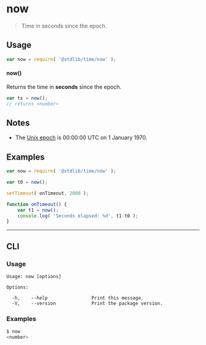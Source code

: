 # now

> Time in seconds since the epoch.


<section class="usage">

## Usage

``` javascript
var now = require( '@stdlib/time/now' );
```

#### now()

Returns the time in __seconds__ since the epoch.

``` javascript
var ts = now();
// returns <number>
```

</section>

<!-- /.usage -->


<section class="notes">

## Notes

* The [Unix epoch][unix-epoch] is 00:00:00 UTC on 1 January 1970.

</section>

<!-- /.notes -->


<section class="examples">

## Examples

``` javascript
var now = require( '@stdlib/time/now' );

var t0 = now();

setTimeout( onTimeout, 2000 );

function onTimeout() {
    var t1 = now();
    console.log( 'Seconds elapsed: %d', t1-t0 );
}
```

</section>

<!-- /.examples -->


---

<section class="cli">

## CLI


<section class="usage">

### Usage

``` text
Usage: now [options]

Options:

  -h,    --help                Print this message.
  -V,    --version             Print the package version.
```

</section>

<!-- /.usage -->


<section class="notes">

</section>

<!-- /.notes -->


<section class="examples">

### Examples

``` bash
$ now
<number>
```

</section>

<!-- /.examples -->

</section>

<!-- /.cli -->


<section class="links">

[unix-epoch]: https://en.wikipedia.org/wiki/Unix_time

</section>

<!-- /.links -->

